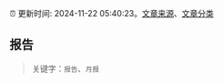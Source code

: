 :alarm_clock: 更新时间: 2024-11-22 05:40:23。[文章来源](/README.md)、[文章分类](/TAGS.md)

## 报告


> 关键字：`报告`、`月报`



